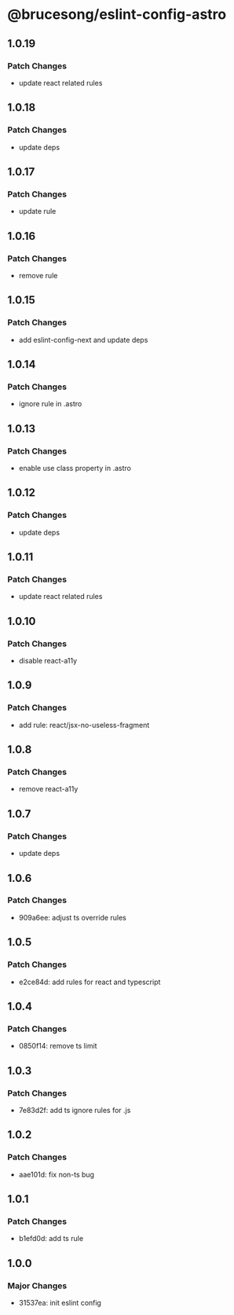 # @brucesong/eslint-config-astro

## 1.0.19

### Patch Changes

- update react related rules

## 1.0.18

### Patch Changes

- update deps

## 1.0.17

### Patch Changes

- update rule

## 1.0.16

### Patch Changes

- remove rule

## 1.0.15

### Patch Changes

- add eslint-config-next and update deps

## 1.0.14

### Patch Changes

- ignore rule in .astro

## 1.0.13

### Patch Changes

- enable use class property in .astro

## 1.0.12

### Patch Changes

- update deps

## 1.0.11

### Patch Changes

- update react related rules

## 1.0.10

### Patch Changes

- disable react-a11y

## 1.0.9

### Patch Changes

- add rule: react/jsx-no-useless-fragment

## 1.0.8

### Patch Changes

- remove react-a11y

## 1.0.7

### Patch Changes

- update deps

## 1.0.6

### Patch Changes

- 909a6ee: adjust ts override rules

## 1.0.5

### Patch Changes

- e2ce84d: add rules for react and typescript

## 1.0.4

### Patch Changes

- 0850f14: remove ts limit

## 1.0.3

### Patch Changes

- 7e83d2f: add ts ignore rules for .js

## 1.0.2

### Patch Changes

- aae101d: fix non-ts bug

## 1.0.1

### Patch Changes

- b1efd0d: add ts rule

## 1.0.0

### Major Changes

- 31537ea: init eslint config
